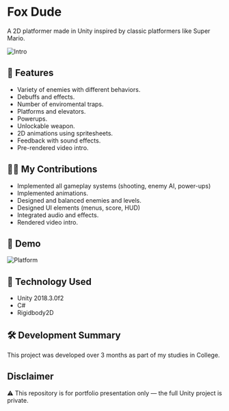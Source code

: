 # Fox Dude
A 2D platformer made in Unity inspired by classic platformers like Super Mario.

![Intro](https://github.com/user-attachments/assets/12b599ed-4ec1-4154-bdb5-ef8ebd1bfdea)

## 🚀 Features
- Variety of enemies with different behaviors.
- Debuffs and effects.
- Number of enviromental traps.
- Platforms and elevators.
- Powerups.
- Unlockable weapon.
- 2D animations using spritesheets.
- Feedback with sound effects.
- Pre-rendered video intro.

## 🧑‍💻 My Contributions

- Implemented all gameplay systems (shooting, enemy AI, power-ups)
- Implemented animations.
- Designed and balanced enemies and levels.
- Designed UI elements (menus, score, HUD)
- Integrated audio and effects.
- Rendered video intro.

## 🎥 Demo
![Platform](https://github.com/user-attachments/assets/e5c6e2ec-c4cd-49c3-b220-f5aca9db54cd)

## 🧠 Technology Used
- Unity 2018.3.0f2
- C#
- Rigidbody2D

## 🛠 Development Summary
This project was developed over 3 months as part of my studies in College.

## Disclaimer
⚠️ This repository is for portfolio presentation only — the full Unity project is private.
